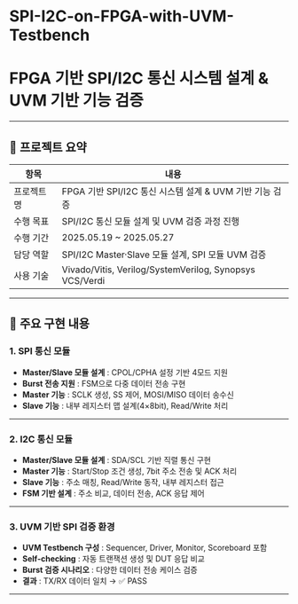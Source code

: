 # SPI-I2C-on-FPGA-with-UVM-Testbench

# FPGA 기반 SPI/I2C 통신 시스템 설계 & UVM 기반 기능 검증

---

## 📌 프로젝트 요약

| 항목 | 내용 |
| --- | --- |
| 프로젝트 명 | FPGA 기반 SPI/I2C 통신 시스템 설계 & UVM 기반 기능 검증 |
| 수행 목표 | SPI/I2C 통신 모듈 설계 및 UVM 검증 과정 진행 |
| 수행 기간 | 2025.05.19 ~ 2025.05.27 |
| 담당 역할 | SPI/I2C Master·Slave 모듈 설계, SPI 모듈 UVM 검증 |
| 사용 기술 | Vivado/Vitis, Verilog/SystemVerilog, Synopsys VCS/Verdi |

---

## 🔑 주요 구현 내용

### 1. SPI 통신 모듈
- **Master/Slave 모듈 설계** : CPOL/CPHA 설정 기반 4모드 지원
- **Burst 전송 지원** : FSM으로 다중 데이터 전송 구현
- **Master 기능** : SCLK 생성, SS 제어, MOSI/MISO 데이터 송수신
- **Slave 기능** : 내부 레지스터 맵 설계(4×8bit), Read/Write 처리

---

### 2. I2C 통신 모듈
- **Master/Slave 모듈 설계** : SDA/SCL 기반 직렬 통신 구현
- **Master 기능** : Start/Stop 조건 생성, 7bit 주소 전송 및 ACK 처리
- **Slave 기능** : 주소 매칭, Read/Write 동작, 내부 레지스터 접근
- **FSM 기반 설계** : 주소 비교, 데이터 전송, ACK 응답 제어

---

### 3. UVM 기반 SPI 검증 환경
- **UVM Testbench 구성** : Sequencer, Driver, Monitor, Scoreboard 포함
- **Self-checking** : 자동 트랜잭션 생성 및 DUT 응답 비교
- **Burst 검증 시나리오** : 다양한 데이터 전송 케이스 검증
- **결과** : TX/RX 데이터 일치 → ✅ PASS

---

